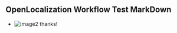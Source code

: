 ## OpenLocalization Workflow Test MarkDown
* ![image2](.\cee62979-eef6-4d15-a83e-ac9781532e78.png) 
thanks!
